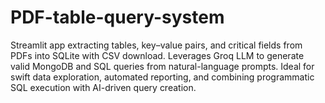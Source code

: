 # PDF-table-query-system
Streamlit app extracting tables, key–value pairs, and critical fields from PDFs into SQLite with CSV download. Leverages Groq LLM to generate valid MongoDB and SQL queries from natural-language prompts. Ideal for swift data exploration, automated reporting, and combining programmatic SQL execution with AI-driven query creation.
